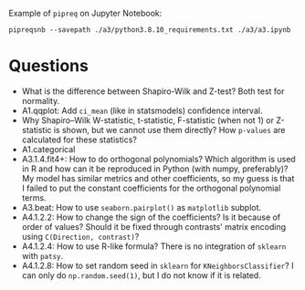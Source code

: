Example of `pipreq` on Jupyter Notebook:
```shell
pipreqsnb --savepath ./a3/python3.8.10_requirements.txt ./a3/a3.ipynb
```
# Questions
- What is the difference between Shapiro-Wilk and Z-test? Both test for normality.
- A1.qqplot: Add `ci_mean` (like in statsmodels) confidence interval.
- Why Shapiro–Wilk W-statistic, t-statistic, F-statistic (when not 1) or Z-statistic is shown, but we cannot use them directly? How `p-values` are calculated for these statistics?
- A1.categorical
- A3.1.4.fit4+: How to do orthogonal polynomials? Which algorithm is used in R and how can it be reproduced in Python (with numpy, preferably)? My model has similar metrics and other coefficients, so my guess is that I failed to put the constant coefficients for the orthogonal polynomial terms.
- A3.beat: How to use `seaborn.pairplot()` as `matplotlib` subplot.
- A4.1.2.2: How to change the sign of the coefficients? Is it because of order of values? Should it be fixed through contrasts' matrix encoding using `C(Direction, contrast)`?
- A4.1.2.4: How to use R-like formula? There is no integration of `sklearn` with `patsy`.
- A4.1.2.8: How to set random seed in `sklearn` for `KNeighborsClassifier`? I can only do `np.random.seed(1)`, but I do not know if it is related.
